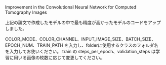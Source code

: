 Improvement in the Convolutional Neural Network for Computed Tomography Images

上記の論文で作成したモデルの中で最も精度が高かったモデルのコードをアップしました。

COLOR_MODE、COLOR_CHANNEL、INPUT_IMAGE_SIZE、BATCH_SIZE、EPOCH_NUM、TRAIN_PATH を入力し、folderに使用するクラスのフォルダ名を入力してお使いください。
train の steps_per_epoch、validation_steps は学習に用いる画像の枚数に応じて変更してください。
